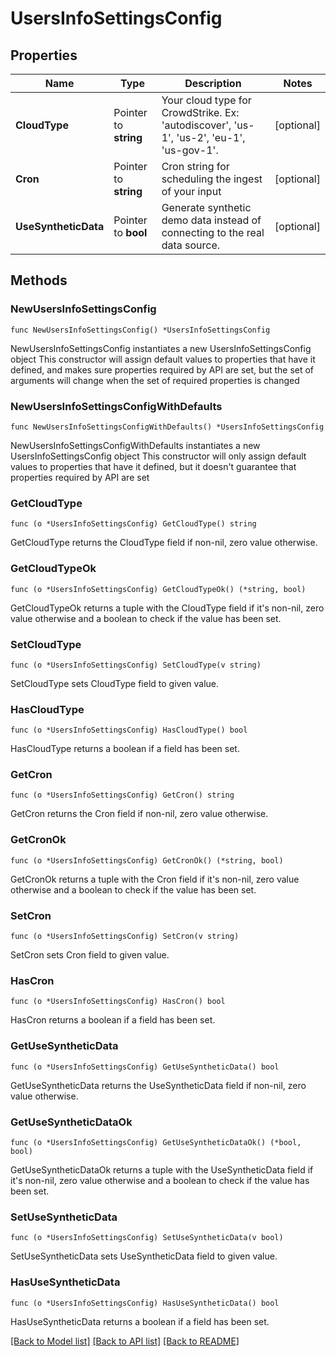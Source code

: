 # UsersInfoSettingsConfig

## Properties

Name | Type | Description | Notes
------------ | ------------- | ------------- | -------------
**CloudType** | Pointer to **string** | Your cloud type for CrowdStrike. Ex: &#39;autodiscover&#39;, &#39;us-1&#39;, &#39;us-2&#39;, &#39;eu-1&#39;, &#39;us-gov-1&#39;. | [optional] 
**Cron** | Pointer to **string** | Cron string for scheduling the ingest of your input | [optional] 
**UseSyntheticData** | Pointer to **bool** | Generate synthetic demo data instead of connecting to the real data source. | [optional] 

## Methods

### NewUsersInfoSettingsConfig

`func NewUsersInfoSettingsConfig() *UsersInfoSettingsConfig`

NewUsersInfoSettingsConfig instantiates a new UsersInfoSettingsConfig object
This constructor will assign default values to properties that have it defined,
and makes sure properties required by API are set, but the set of arguments
will change when the set of required properties is changed

### NewUsersInfoSettingsConfigWithDefaults

`func NewUsersInfoSettingsConfigWithDefaults() *UsersInfoSettingsConfig`

NewUsersInfoSettingsConfigWithDefaults instantiates a new UsersInfoSettingsConfig object
This constructor will only assign default values to properties that have it defined,
but it doesn't guarantee that properties required by API are set

### GetCloudType

`func (o *UsersInfoSettingsConfig) GetCloudType() string`

GetCloudType returns the CloudType field if non-nil, zero value otherwise.

### GetCloudTypeOk

`func (o *UsersInfoSettingsConfig) GetCloudTypeOk() (*string, bool)`

GetCloudTypeOk returns a tuple with the CloudType field if it's non-nil, zero value otherwise
and a boolean to check if the value has been set.

### SetCloudType

`func (o *UsersInfoSettingsConfig) SetCloudType(v string)`

SetCloudType sets CloudType field to given value.

### HasCloudType

`func (o *UsersInfoSettingsConfig) HasCloudType() bool`

HasCloudType returns a boolean if a field has been set.

### GetCron

`func (o *UsersInfoSettingsConfig) GetCron() string`

GetCron returns the Cron field if non-nil, zero value otherwise.

### GetCronOk

`func (o *UsersInfoSettingsConfig) GetCronOk() (*string, bool)`

GetCronOk returns a tuple with the Cron field if it's non-nil, zero value otherwise
and a boolean to check if the value has been set.

### SetCron

`func (o *UsersInfoSettingsConfig) SetCron(v string)`

SetCron sets Cron field to given value.

### HasCron

`func (o *UsersInfoSettingsConfig) HasCron() bool`

HasCron returns a boolean if a field has been set.

### GetUseSyntheticData

`func (o *UsersInfoSettingsConfig) GetUseSyntheticData() bool`

GetUseSyntheticData returns the UseSyntheticData field if non-nil, zero value otherwise.

### GetUseSyntheticDataOk

`func (o *UsersInfoSettingsConfig) GetUseSyntheticDataOk() (*bool, bool)`

GetUseSyntheticDataOk returns a tuple with the UseSyntheticData field if it's non-nil, zero value otherwise
and a boolean to check if the value has been set.

### SetUseSyntheticData

`func (o *UsersInfoSettingsConfig) SetUseSyntheticData(v bool)`

SetUseSyntheticData sets UseSyntheticData field to given value.

### HasUseSyntheticData

`func (o *UsersInfoSettingsConfig) HasUseSyntheticData() bool`

HasUseSyntheticData returns a boolean if a field has been set.


[[Back to Model list]](../README.md#documentation-for-models) [[Back to API list]](../README.md#documentation-for-api-endpoints) [[Back to README]](../README.md)


